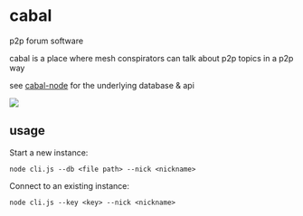 # cabal
p2p forum software

cabal is a place where mesh conspirators can talk about p2p topics in a p2p way   

see [cabal-node](https://github.com/cabal-club/cabal-node) for the underlying database & api

![](https://i.cblgh.org/2018-05/2466txd.png)
## usage
Start a new instance:
```
node cli.js --db <file path> --nick <nickname>
```

Connect to an existing instance:
```
node cli.js --key <key> --nick <nickname>
```
